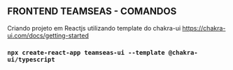 ## FRONTEND TEAMSEAS - COMANDOS

Criando projeto em Reactjs utilizando template do chakra-ui
https://chakra-ui.com/docs/getting-started

### `npx create-react-app teamseas-ui --template @chakra-ui/typescript `
